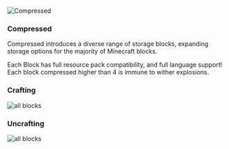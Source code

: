 ![Compressed](https://i.imgur.com/yTVg8IY.png)

### Compressed 
Compressed introduces a diverse range of storage blocks, expanding storage options for the majority of Minecraft blocks.

Each Block has full resource pack compatibility, and full language support! Each block compressed higher than 4 is immune to wither explosions.

### Crafting
![all blocks](https://i.imgur.com/Cb1bpqj.png)
### Uncrafting
![all blocks](https://i.imgur.com/iYtIhUg.png)